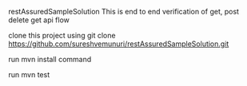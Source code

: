 restAssuredSampleSolution
This is end to end verification of get, post delete get api flow

clone this project using git clone https://github.com/sureshvemunuri/restAssuredSampleSolution.git 

run mvn install command

run mvn test 

